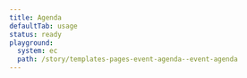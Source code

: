 ```yaml
---
title: Agenda
defaultTab: usage
status: ready
playground:
  system: ec
  path: /story/templates-pages-event-agenda--event-agenda
---
```

